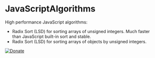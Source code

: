 # JavaScriptAlgorithms

High performance JavaScript algorithms:

- Radix Sort (LSD) for sorting arrays of unsigned integers. Much faster than JavaScript built-in sort and stable.
- Radix Sort (LSD) for sorting arrays of objects by unsigned integers.


[![Donate](https://img.shields.io/badge/Donate-PayPal-green.svg)](https://www.paypal.me/VictorDuvanenko)
